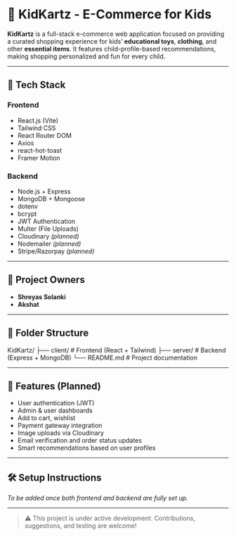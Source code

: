 # 🧸 KidKartz - E-Commerce for Kids

**KidKartz** is a full-stack e-commerce web application focused on providing a curated shopping experience for kids’ **educational toys**, **clothing**, and other **essential items**. It features child-profile-based recommendations, making shopping personalized and fun for every child.

---

## 🚀 Tech Stack

### Frontend
- React.js (Vite)
- Tailwind CSS
- React Router DOM
- Axios
- react-hot-toast
- Framer Motion

### Backend
- Node.js + Express
- MongoDB + Mongoose
- dotenv
- bcrypt
- JWT Authentication
- Multer (File Uploads)
- Cloudinary *(planned)*
- Nodemailer *(planned)*
- Stripe/Razorpay *(planned)*

---

## 👥 Project Owners

- **Shreyas Solanki**
- **Akshat**

---

## 📁 Folder Structure

KidKartz/
├── client/         # Frontend (React + Tailwind)
├── server/         # Backend (Express + MongoDB)
└── README.md       # Project documentation


---

## 📌 Features (Planned)

- User authentication (JWT)
- Admin & user dashboards
- Add to cart, wishlist
- Payment gateway integration
- Image uploads via Cloudinary
- Email verification and order status updates
- Smart recommendations based on user profiles

---

## 🛠️ Setup Instructions

*To be added once both frontend and backend are fully set up.*

---

> ⚠️ This project is under active development. Contributions, suggestions, and testing are welcome!

